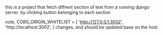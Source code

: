 this is a project that fetch diffrent section of text from a running django server.
by clicking button belonging to each section



note, CORS_ORIGIN_WHITELIST = [
    'http://127.0.0.1:3002',
     'http://localhost:3002',
    ] changes, and should be updated base on the host
